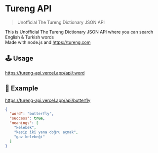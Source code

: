 # Tureng API
> Unofficial The Tureng Dictionary JSON API 

This is Unofficial The Tureng Dictionary JSON API where you can search English & Turkish words<br>
Made with node.js and https://tureng.com

## 🕹️ Usage
https://tureng-api.vercel.app/api/:word

## 📖 Example 
https://tureng-api.vercel.app/api/butterfly
```json
{
  "word": "butterfly",
  "success": true,
  "meanings": [
    "kelebek",
    "kesip iki yana doğru açmak",
    "gaz kelebeği"
  ]
}
```

